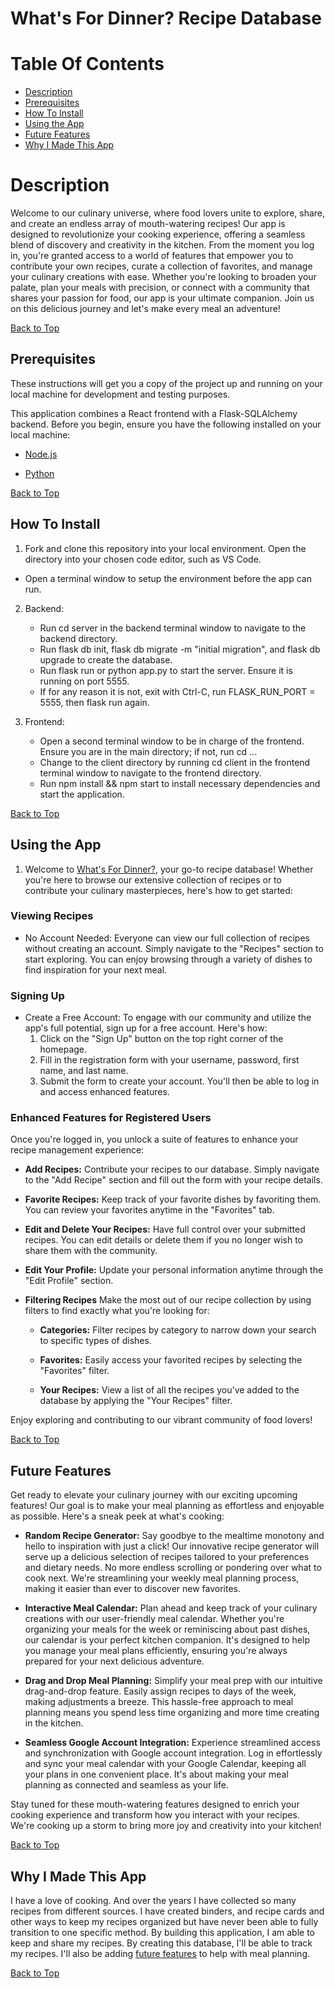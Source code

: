 # What's For Dinner? Recipe Database


# Table Of Contents

- [Description](#description)
- [Prerequisites](#prerequisites)
- [How To Install](#how-to-install)
- [Using the App](#using-the-app)
- [Future Features](#future-features)
- [Why I Made This App](#why-i-made-this-app)

# Description

Welcome to our culinary universe, where food lovers unite to explore, share, and create an endless array of mouth-watering recipes! Our app is designed to revolutionize your cooking experience, offering a seamless blend of discovery and creativity in the kitchen. From the moment you log in, you're granted access to a world of features that empower you to contribute your own recipes, curate a collection of favorites, and manage your culinary creations with ease. Whether you're looking to broaden your palate, plan your meals with precision, or connect with a community that shares your passion for food, our app is your ultimate companion. Join us on this delicious journey and let's make every meal an adventure! 

[Back to Top](#table-of-contents)
## Prerequisites

These instructions will get you a copy of the project up and running on your local machine for development and testing purposes. 

This application combines a React frontend with a Flask-SQLAlchemy backend. Before you begin, ensure you have the following installed on your local machine:

- [Node.js](https://nodejs.org/en)

- [Python](https://www.python.org/)

[Back to Top](#table-of-contents)

## How To Install

1. Fork and clone this repository into your local environment. Open the directory into your chosen code editor, such as VS Code.

- Open a terminal window to setup the environment before the app can run.

2. Backend:

    - Run cd server in the backend terminal window to navigate to the backend directory.
    - Run flask db init, flask db migrate -m "initial migration", and flask db upgrade to create the database.
    - Run flask run or python app.py to start the server. Ensure it is running on port 5555.
    - If for any reason it is not, exit with Ctrl-C, run FLASK_RUN_PORT = 5555, then flask run again.

3. Frontend:
    - Open a second terminal window to be in charge of the frontend. Ensure you are in the main directory; if not, run cd ...
    - Change to the client directory by running cd client in the frontend terminal window to navigate to the frontend directory.
    - Run npm install && npm start to install necessary dependencies and start the application.

[Back to Top](#table-of-contents)
## Using the App

1. Welcome to [What's For Dinner?](#whats-for-dinner-recipe-database), your go-to recipe database! Whether you're here to browse our extensive collection of recipes or to contribute your culinary masterpieces, here's how to get started:

### Viewing Recipes
- No Account Needed: Everyone can view our full collection of recipes without creating an account. Simply navigate to the "Recipes" section to start exploring. You can enjoy browsing through a variety of dishes to find inspiration for your next meal.

### Signing Up
- Create a Free Account: To engage with our community and utilize the app's full potential, sign up for a free account. Here's how:
    1. Click on the "Sign Up" button on the top right corner of the homepage.
    2. Fill in the registration form with your username, password, first name, and last name.
    3. Submit the form to create your account. You'll then be able to log in and access enhanced features.

### Enhanced Features for Registered Users
Once you're logged in, you unlock a suite of features to enhance your recipe management experience:

 - **Add Recipes:**  Contribute your recipes to our database. Simply navigate to the "Add Recipe" section and fill out the form with your recipe details.

- **Favorite Recipes:** Keep track of your favorite dishes by favoriting them. You can review your favorites anytime in the "Favorites" tab.

- **Edit and Delete Your Recipes:** Have full control over your submitted recipes. You can edit details or delete them if you no longer wish to share them with the community.

- **Edit Your Profile:** Update your personal information anytime through the "Edit Profile" section.

- **Filtering Recipes** Make the most out of our recipe collection by using filters to find exactly what you're looking for:

    - **Categories:** Filter recipes by category to narrow down your search to specific types of dishes.

    - **Favorites:** Easily access your favorited recipes by selecting the "Favorites" filter.

    - **Your Recipes:** View a list of all the recipes you've added to the database by applying the "Your Recipes" filter.

Enjoy exploring and contributing to our vibrant community of food lovers!


[Back to Top](#table-of-contents)
## Future Features

Get ready to elevate your culinary journey with our exciting upcoming features! Our goal is to make your meal planning as effortless and enjoyable as possible. Here's a sneak peek at what's cooking:

 - **Random Recipe Generator:** Say goodbye to the mealtime monotony and hello to inspiration with just a click! Our innovative recipe generator will serve up a delicious selection of recipes tailored to your preferences and dietary needs. No more endless scrolling or pondering over what to cook next. We're streamlining your weekly meal planning process, making it easier than ever to discover new favorites.

- **Interactive Meal Calendar:** Plan ahead and keep track of your culinary creations with our user-friendly meal calendar. Whether you're organizing your meals for the week or reminiscing about past dishes, our calendar is your perfect kitchen companion. It's designed to help you manage your meal plans efficiently, ensuring you're always prepared for your next delicious adventure.

- **Drag and Drop Meal Planning:** Simplify your meal prep with our intuitive drag-and-drop feature. Easily assign recipes to days of the week, making adjustments a breeze. This hassle-free approach to meal planning means you spend less time organizing and more time creating in the kitchen.

- **Seamless Google Account Integration:** Experience streamlined access and synchronization with Google account integration. Log in effortlessly and sync your meal calendar with your Google Calendar, keeping all your plans in one convenient place. It's about making your meal planning as connected and seamless as your life.

Stay tuned for these mouth-watering features designed to enrich your cooking experience and transform how you interact with your recipes. We're cooking up a storm to bring more joy and creativity into your kitchen!

[Back to Top](#table-of-contents)
## Why I Made This App

I have a love of cooking. And over the years I have collected so many recipes from different sources. I have created binders, and recipe cards and other ways to keep my recipes organized but have never been able to fully transition to one specific method. By building this application, I am able to keep and share my recipes. By creating this database, I'll be able to track my recipes. I'll also be adding [future features](#future-features) to help with meal planning.


[Back to Top](#table-of-contents)






